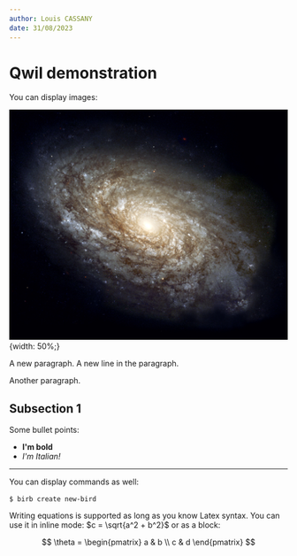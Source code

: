 ```yaml
---
author: Louis CASSANY
date: 31/08/2023
---
```


# Qwil demonstration

You can display images:

![Our galaxy!](./galaxy.jpg){width: 50%;}

A new paragraph.
A new line in the paragraph.

Another paragraph.

## Subsection 1

Some bullet points:

- **I'm bold**
- _I'm Italian!_

---

You can display commands as well:

```
$ birb create new-bird
```

Writing equations is supported as long as you know Latex syntax. You can use it in inline mode: $c = \sqrt{a^2 + b^2}$ or as a block:

$$
\theta = \begin{pmatrix}
   a & b \\
   c & d
\end{pmatrix}
$$
